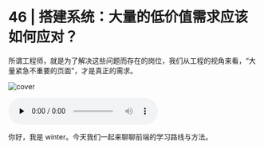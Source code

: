 # 46 | 搭建系统：大量的低价值需求应该如何应对？

所谓工程师，就是为了解决这些问题而存在的岗位，我们从工程的视角来看，“大量紧急不重要的页面”，才是真正的需求。

![cover](https://static001.geekbang.org/resource/image/52/f8/52fa86035eba686f92a4b637ef8115f8.jpg)

<audio id="audio" controls="" preload="none">
    <source id="mp3" src="https://static001.geekbang.org/resource/audio/1b/8b/1b046607b8be1181b8f878bb5652678b.mp3">
</audio>

你好，我是 winter。今天我们一起来聊聊前端的学习路线与方法。